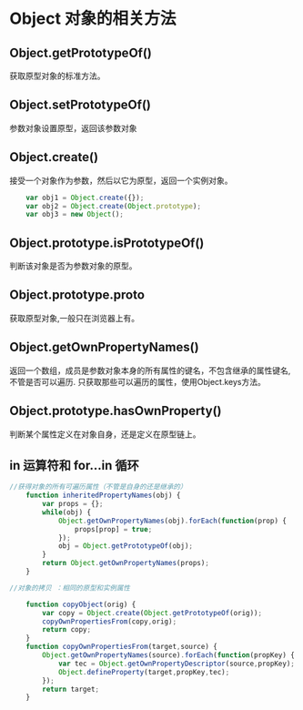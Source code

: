 # Object 对象的相关方法

## Object.getPrototypeOf()

获取原型对象的标准方法。

## Object.setPrototypeOf()

参数对象设置原型，返回该参数对象

## Object.create()

接受一个对象作为参数，然后以它为原型，返回一个实例对象。

```javascript
    var obj1 = Object.create({});
    var obj2 = Object.create(Object.prototype);
    var obj3 = new Object();
```

## Object.prototype.isPrototypeOf()

判断该对象是否为参数对象的原型。


## Object.prototype.__proto__

获取原型对象,一般只在浏览器上有。

## Object.getOwnPropertyNames()

返回一个数组，成员是参数对象本身的所有属性的键名，不包含继承的属性键名,不管是否可以遍历.
只获取那些可以遍历的属性，使用Object.keys方法。


## Object.prototype.hasOwnProperty()

判断某个属性定义在对象自身，还是定义在原型链上。

## in 运算符和 for...in 循环


```javascript
//获得对象的所有可遍历属性（不管是自身的还是继承的）
    function inheritedPropertyNames(obj) {
        var props = {};
        while(obj) {
            Object.getOwnPropertyNames(obj).forEach(function(prop) {
                props[prop] = true;
            });
            obj = Object.getPrototypeOf(obj);
        }
        return Object.getOwnPropertyNames(props);
    }

//对象的拷贝 ：相同的原型和实例属性

    function copyObject(orig) {
        var copy = Object.create(Object.getPrototypeOf(orig));
        copyOwnPropertiesFrom(copy,orig);
        return copy;
    }
    function copyOwnPropertiesFrom(target,source) {
        Object.getOwnPropertyNames(source).forEach(function(propKey) {
            var tec = Object.getOwnPropertyDescriptor(source,propKey);
            Object.defineProperty(target,propKey,tec);
        });
        return target;
    }

```